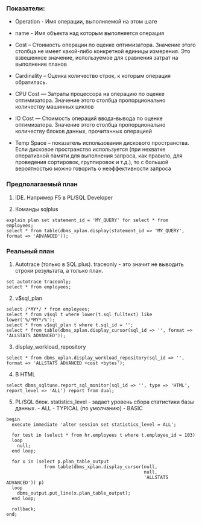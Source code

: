 ### Показатели:
  - Operation - Имя операции, выполняемой на этом шаге
  - name - Имя объекта над которым выполняется операция
  - Cost – Стоимость операции по оценке оптимизатора. Значение этого столбца не имеет какой-либо конкретной единицы измерения. Это взвешенное значение, используемое для сравнения затрат на выполнение планов
  
  - Cardinality – Оценка количество строк, к которым операция обратилась.
  - CPU Cost — Затраты процессора на операцию по оценке оптимизатора. Значение этого столбца пропорционально количеству машинных циклов
  - IO Cost — Стоимость операций ввода-вывода по оценке оптимизатора. Значение этого столбца пропорционально количеству блоков данных, прочитанных операцией
  
  - Temp Space – показатель использования дискового пространства. Если дисковое пространство используется (при нехватке оперативной памяти для выполнения запроса, как правило, для проведения сортировок, группировок и т.д.), то с большой вероятностью можно говорить о неэффективности запроса


### Предполагаемый план
  1. IDE. Например F5 в PL/SQL Developer
  
  2. Команды sqlplus
  ````
  explain plan set statement_id = 'MY_QUERY' for select * from employees; 
  select * from table(dbms_xplan.display(statement_id => 'MY_QUERY', format => 'ADVANCED'));
  ````

### Реальный план
  1. Autotrace (только в SQL plus). traceonly - это значит не выводить строки результата, а только план.
  ````
  set autotrace traceonly;
  select * from employees;
  ````
  
  2. v$sql_plan
  ````
  select /*MY*/ * from employees;
  select * from v$sql t where lower(t.sql_fulltext) like lower('%/*MY*/%');
  select * from v$sql_plan t where t.sql_id = '';
  select * from table(dbms_xplan.display_cursor(sql_id => '', format => 'ALLSTATS ADVANCED'));
  ````

  3. display_workload_repository
  ````
  select * from dbms_xplan.display_workload_repository(sql_id => '', format => 'ALLSTATS ADVANCED +cost +bytes');
  ````
  
  4. В HTML
  ````
  select dbms_sqltune.report_sql_monitor(sql_id => '', type => 'HTML', report_level => 'ALL') report from dual;
  ````

  5. PL/SQL блок.
  statistics_level - задает уровень сбора статистики базы данных.
    - ALL
	- TYPICAL (по умолчанию) 
	- BASIC
  ````
  begin
    execute immediate 'alter session set statistics_level = ALL';
    
    for test in (select * from hr.employees t where t.employee_id = 103) 
    loop
      null;
    end loop;
    
    for x in (select p.plan_table_output
                from table(dbms_xplan.display_cursor(null, 
                                                     null, 
                                                     'ALLSTATS ADVANCED')) p) 
    loop
      dbms_output.put_line(x.plan_table_output);
    end loop;
    
	rollback;
  end;
````